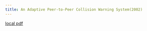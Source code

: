 ```yaml
---
title: An Adaptive Peer-to-Peer Collision Warning System(2002)
---
```


[local pdf](../../../pdfs/2002-An%20Adaptive%20Peer-to-Peer%20Collision%20Warning%20System.pdf)